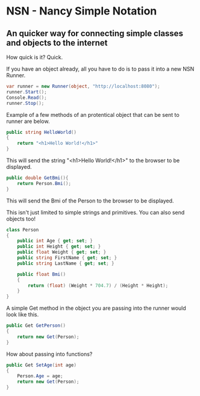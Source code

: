 # NSN - Nancy Simple Notation
## An quicker way for connecting simple classes and objects to the internet

How quick is it? Quick.

If you have an object already, all you have to do is to pass it into a new NSN Runner.

```C#
var runner = new Runner(object, "http://localhost:8080");
runner.Start();
Console.Read();
runner.Stop();
```

Example of a few methods of an protentical object that can be sent to runner are below.

```C#
public string HelloWorld()
{
    return "<h1>Hello World!</h1>"
}
```

This will send the string "\<h1\>Hello World!\</h1\>" to the browser to be displayed.
```C#
public double GetBmi(){
    return Person.Bmi();
}
```
This will send the Bmi of the Person to the browser to be displayed.

This isn't just limited to simple strings and primitives. You can also send objects too!

```C#
class Person
{
    public int Age { get; set; }
    public int Height { get; set; }
    public float Weight { get; set; }
    public string FirstName { get; set; }
    public string LastName { get; set; }

    public float Bmi()
    {
        return (float) (Weight * 704.7) / (Height * Height);
    }
}
```

A simple Get method in the object you are passing into the runner would look like this.
```C#
public Get GetPerson()
{
    return new Get(Person);
}
```
How about passing into functions?
```C#
public Get SetAge(int age)
{
    Person.Age = age;
    return new Get(Person);
}
```
